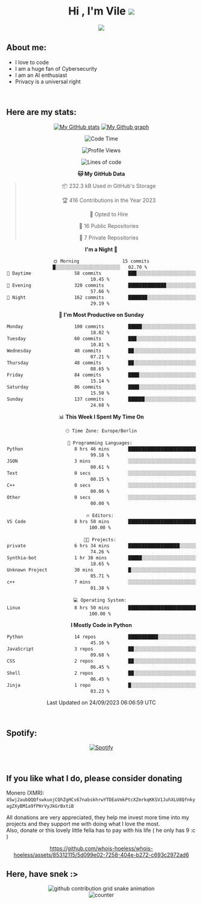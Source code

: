 <h1 align="center">Hi , I'm Vile <img src="https://media.giphy.com/media/hvRJCLFzcasrR4ia7z/giphy.gif" width="35"></h1>
<p align="center">
  <a href="https://github.com/vilehalation"><img src="https://readme-typing-svg.demolab.com?font=Roboto+Mono&weight=300&size=28&duration=4000&pause=100&color=C109F7&center=true&vCenter=true&width=580&height=127&lines=I'm+a+programmer;I'm+an+AI+enthusiast;I'm+a+big+fan+of+Neural+Networks;I'm+interested+in+Computer+Science;I+love+Cybersecurity;By+the+way+I+use+Arch+%F0%9F%92%80"></a>
</p>

## About me:

- I love to code
- I am a huge fan of Cybersecurity
- I am an AI enthusiast
- Privacy is a universal right

<br>

## Here are my stats:

<div align="center">
    
 [![My GitHub stats](https://github-readme-stats.vercel.app/api?username=vilehalation&count_private=true&show_icons=true&theme=radical)](https://github.com/vilehalation)
 [![My Github graph](http://github-profile-summary-cards.vercel.app/api/cards/profile-details?username=vilehalation&theme=radical)](https://github.com/vilehalation)

<!--START_SECTION:waka-->
![Code Time](http://img.shields.io/badge/Code%20Time-146%20hrs%2043%20mins-blue)

![Profile Views](http://img.shields.io/badge/Profile%20Views-2-blue)

![Lines of code](https://img.shields.io/badge/From%20Hello%20World%20I%27ve%20Written-37.3%20thousand%20lines%20of%20code-blue)

**🐱 My GitHub Data** 

> 📦 232.3 kB Used in GitHub's Storage 
 > 
> 🏆 416 Contributions in the Year 2023
 > 
> 💼 Opted to Hire
 > 
> 📜 16 Public Repositories 
 > 
> 🔑 7 Private Repositories 
 > 
**I'm a Night 🦉** 

```text
🌞 Morning                15 commits          █░░░░░░░░░░░░░░░░░░░░░░░░   02.70 % 
🌆 Daytime                58 commits          ███░░░░░░░░░░░░░░░░░░░░░░   10.45 % 
🌃 Evening                320 commits         ██████████████░░░░░░░░░░░   57.66 % 
🌙 Night                  162 commits         ███████░░░░░░░░░░░░░░░░░░   29.19 % 
```
📅 **I'm Most Productive on Sunday** 

```text
Monday                   100 commits         █████░░░░░░░░░░░░░░░░░░░░   18.02 % 
Tuesday                  60 commits          ███░░░░░░░░░░░░░░░░░░░░░░   10.81 % 
Wednesday                40 commits          ██░░░░░░░░░░░░░░░░░░░░░░░   07.21 % 
Thursday                 48 commits          ██░░░░░░░░░░░░░░░░░░░░░░░   08.65 % 
Friday                   84 commits          ████░░░░░░░░░░░░░░░░░░░░░   15.14 % 
Saturday                 86 commits          ████░░░░░░░░░░░░░░░░░░░░░   15.50 % 
Sunday                   137 commits         ██████░░░░░░░░░░░░░░░░░░░   24.68 % 
```


📊 **This Week I Spent My Time On** 

```text
🕑︎ Time Zone: Europe/Berlin

💬 Programming Languages: 
Python                   8 hrs 46 mins       █████████████████████████   99.18 % 
JSON                     3 mins              ░░░░░░░░░░░░░░░░░░░░░░░░░   00.61 % 
Text                     0 secs              ░░░░░░░░░░░░░░░░░░░░░░░░░   00.15 % 
C++                      0 secs              ░░░░░░░░░░░░░░░░░░░░░░░░░   00.06 % 
Other                    0 secs              ░░░░░░░░░░░░░░░░░░░░░░░░░   00.00 % 

🔥 Editors: 
VS Code                  8 hrs 50 mins       █████████████████████████   100.00 % 

🐱‍💻 Projects: 
private                  6 hrs 34 mins       ███████████████████░░░░░░   74.26 % 
Synthia-bot              1 hr 38 mins        █████░░░░░░░░░░░░░░░░░░░░   18.65 % 
Unknown Project          30 mins             █░░░░░░░░░░░░░░░░░░░░░░░░   05.71 % 
c++                      7 mins              ░░░░░░░░░░░░░░░░░░░░░░░░░   01.38 % 

💻 Operating System: 
Linux                    8 hrs 50 mins       █████████████████████████   100.00 % 
```

**I Mostly Code in Python** 

```text
Python                   14 repos            ███████████░░░░░░░░░░░░░░   45.16 % 
JavaScript               3 repos             ██░░░░░░░░░░░░░░░░░░░░░░░   09.68 % 
CSS                      2 repos             ██░░░░░░░░░░░░░░░░░░░░░░░   06.45 % 
Shell                    2 repos             ██░░░░░░░░░░░░░░░░░░░░░░░   06.45 % 
Jinja                    1 repo              █░░░░░░░░░░░░░░░░░░░░░░░░   03.23 % 
```




 Last Updated on 24/09/2023 06:06:59 UTC
<!--END_SECTION:waka-->
</div>
<br>

## Spotify:

<div align="center">

[![Spotify](https://whois-hoeless.vercel.app/api/spotify?background_color=0d1117&border_color=090d13)](https://open.spotify.com/user/heanchenhorst)
</div>

<br>

## If you like what I do, please consider donating

Monero (XMR): ```45wj2aubQQQfswkuojCQhZgHCs67nabskhrwYTDEaVmkPtcXZmrkqKKSV1JuhXLU8QfnkyagZXyBM1a9fPHrVyJkGrBxtiB```

All donations are very appreciated, they help me invest more time into my projects and they support me with doing what I love the most.  
Also, donate or this lovely little fella has to pay with his life (  he only has 9 :c  )

<div align="center">


https://github.com/whois-hoeless/whois-hoeless/assets/85312115/5d099e02-7258-404e-b272-c693c2972ad6


</div>

## Here, have snek :>
<div align="center">
<picture>
  <source media="(prefers-color-scheme: dark)" srcset="https://raw.githubusercontent.com/whois-hoeless/whois-hoeless/output/github-contribution-grid-snake-dark.svg">
  <source media="(prefers-color-scheme: light)" srcset="https://raw.githubusercontent.com/whois-hoeless/whois-hoeless/output/github-contribution-grid-snake.svg">
  <img alt="github contribution grid snake animation" src="https://raw.githubusercontent.com/whois-hoeless/whois-hoeless/output/github-contribution-grid-snake.svg">
</div>

<div align="center">
  <img src="https://moe-counter.glitch.me/get/@hoeless_count?theme=rule34" alt="counter" />
</div>
